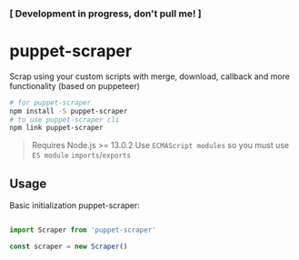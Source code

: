 ### [ Development in progress, don't pull me! ]

# puppet-scraper
Scrap using your custom scripts with merge, download, callback and more functionality (based on puppeteer)

```bash
# for puppet-scraper
npm install -S puppet-scraper
# to use puppet-scraper cli
npm link puppet-scraper

```

> Requires Node.js >= 13.0.2
> Use `ECMAScript modules` so you must use `ES module` `imports`/`exports`

## Usage

Basic initialization puppet-scraper:

```js

import Scraper from 'puppet-scraper'

const scraper = new Scraper()

```
